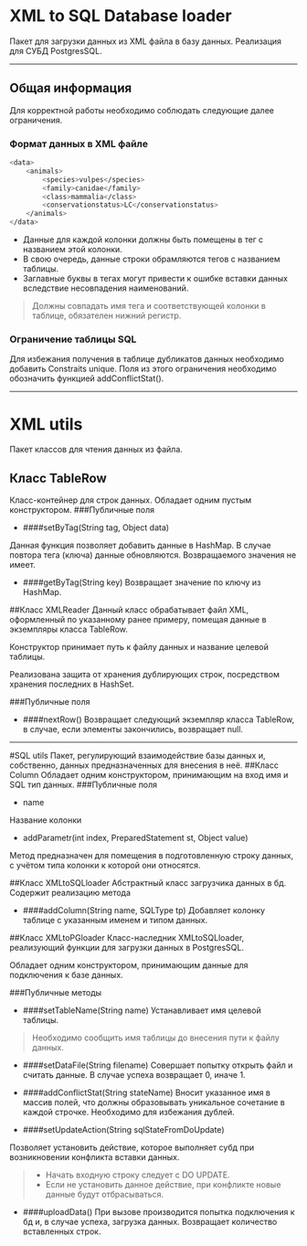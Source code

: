 # XML to SQL Database loader

Пакет для загрузки данных из XML файла в базу данных. 
Реализация для СУБД PostgresSQL.

______________

## Общая информация
Для корректной работы необходимо соблюдать следующие далее ограничения.
### Формат данных в XML файле
```bash
<data>
    <animals>
        <species>vulpes</species>
        <family>canidae</family>
        <class>mammalia</class>
        <conservationstatus>LC</conservationstatus>
    </animals>
</data>
```
- Данные для каждой колонки должны быть помещены в тег с названием этой колонки. 
- В свою очередь, данные строки обрамляются тегов с названием таблицы. 
- Заглавные буквы в тегах могут привести к ошибке вставки данных вследствие несовпадения наименований.


> Должны совпадать имя тега и соответствующей колонки в таблице, обязателен нижний регистр.

### Ограничение таблицы SQL
Для избежания получения в таблице дубликатов данных необходимо добавить Constraits unique. Поля из этого ограничения
необходимо обозначить функцией addConflictStat().
_________________
  
# XML utils

Пакет классов для чтения данных из файла.

## Класс TableRow
Класс-контейнер для строк данных. 
Обладает одним пустым конструктором.
###Публичные поля

- ####setByTag(String tag, Object data)

Данная функция позволяет добавить данные в HashMap. 
В случае повтора тега (ключа) данные обновляются.
Возвращаемого значения не имеет.

- ####getByTag(String key)
Возвращает значение по ключу из HashMap.



##Класс XMLReader
Данный класс обрабатывает файл XML, оформленный по указанному ранее примеру, помещая данные в 
экземпляры класса TableRow.

Конструктор принимает путь к файлу данных и название целевой таблицы.

Реализована защита от хранения дублирующих строк, посредством хранения последних в HashSet.

###Публичные поля
- ####nextRow()
Возвращает следующий экземпляр класса TableRow, в случае, если элементы закончились, возвращает null.
____________
#SQL utils
Пакет, регулирующий взаимодействие базы данных и, собственно, данных предназначенных для внесения в неё.
##Класс Column
Обладает одним конструктором, принимающим на вход имя и SQL тип данных.
###Публичные поля

 - name 
   
Название колонки

- addParametr(int index, PreparedStatement st, Object value) 

Метод предназначен для помещения в подготовленную строку данных, с учётом типа колонки к которой они относятся.


##Класс XMLtoSQLloader
Абстрактный класс загрузчика данных в бд.
Содержит реализацию метода 
- ####addColumn(String name, SQLType tp)
Добавляет колонку таблице с указанным именем и типом данных.

##Класс XMLtoPGloader
Класс-наследник XMLtoSQLloader, реализующий функции для загрузки данных в PostgresSQL.

Обладает одним конструктором, принимающим данные для подключения к базе данных.

###Публичные методы

- ####setTableName(String name)
Устанавливает имя целевой таблицы.
>Необходимо сообщить имя таблицы до внесения пути к файлу данных.

- ####setDataFile(String filename)
Совершает попытку открыть файл и считать данные. В случае успеха возвращает 0, иначе 1.

- ####addConflictStat(String stateName)
Вносит указанное имя в массив полей, что должны образовывать уникальное сочетание в каждой строчке. 
Необходимо для избежания дублей.

- ####setUpdateAction(String sqlStateFromDoUpdate)

Позволяет установить действие, которое выполняет субд при возникновении конфликта вставки данных.

> - Начать входную строку следует с DO UPDATE.
> - Если не установить данное действие, при конфликте новые данные будут отбрасываться.

- ####uploadData()
При вызове производится попытка подключения к бд и, в случае успеха, загрузка данных.
Возвращает количество вставленных строк.